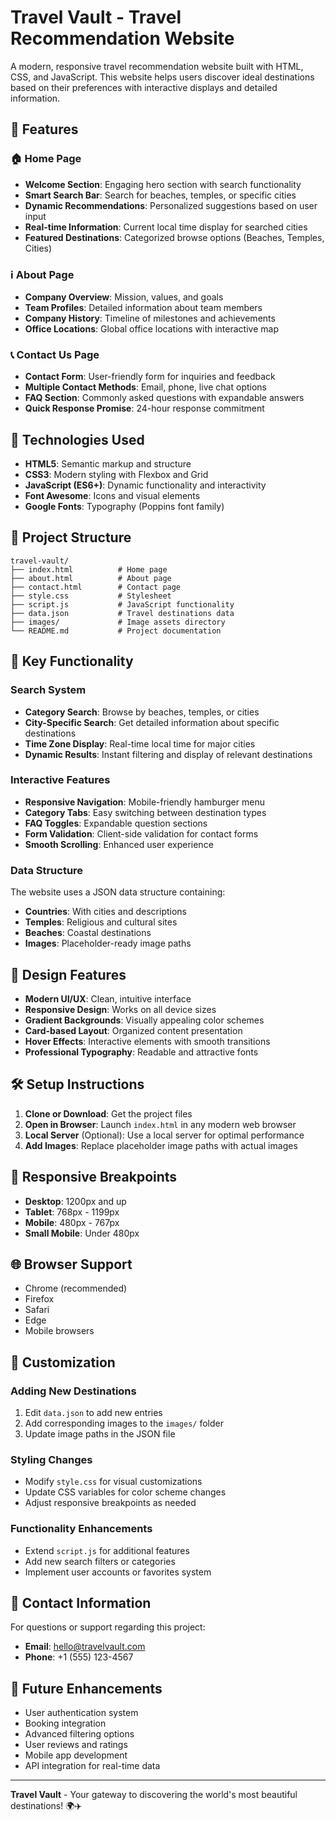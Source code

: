 # Travel Vault - Travel Recommendation Website

A modern, responsive travel recommendation website built with HTML, CSS, and JavaScript. This website helps users discover ideal destinations based on their preferences with interactive displays and detailed information.

## 🌟 Features

### 🏠 Home Page

- **Welcome Section**: Engaging hero section with search functionality
- **Smart Search Bar**: Search for beaches, temples, or specific cities
- **Dynamic Recommendations**: Personalized suggestions based on user input
- **Real-time Information**: Current local time display for searched cities
- **Featured Destinations**: Categorized browse options (Beaches, Temples, Cities)

### ℹ️ About Page

- **Company Overview**: Mission, values, and goals
- **Team Profiles**: Detailed information about team members
- **Company History**: Timeline of milestones and achievements
- **Office Locations**: Global office locations with interactive map

### 📞 Contact Us Page

- **Contact Form**: User-friendly form for inquiries and feedback
- **Multiple Contact Methods**: Email, phone, live chat options
- **FAQ Section**: Commonly asked questions with expandable answers
- **Quick Response Promise**: 24-hour response commitment

## 🚀 Technologies Used

- **HTML5**: Semantic markup and structure
- **CSS3**: Modern styling with Flexbox and Grid
- **JavaScript (ES6+)**: Dynamic functionality and interactivity
- **Font Awesome**: Icons and visual elements
- **Google Fonts**: Typography (Poppins font family)

## 📁 Project Structure

```
travel-vault/
├── index.html          # Home page
├── about.html          # About page
├── contact.html        # Contact page
├── style.css           # Stylesheet
├── script.js           # JavaScript functionality
├── data.json           # Travel destinations data
├── images/             # Image assets directory
└── README.md           # Project documentation
```

## 🎯 Key Functionality

### Search System

- **Category Search**: Browse by beaches, temples, or cities
- **City-Specific Search**: Get detailed information about specific destinations
- **Time Zone Display**: Real-time local time for major cities
- **Dynamic Results**: Instant filtering and display of relevant destinations

### Interactive Features

- **Responsive Navigation**: Mobile-friendly hamburger menu
- **Category Tabs**: Easy switching between destination types
- **FAQ Toggles**: Expandable question sections
- **Form Validation**: Client-side validation for contact forms
- **Smooth Scrolling**: Enhanced user experience

### Data Structure

The website uses a JSON data structure containing:

- **Countries**: With cities and descriptions
- **Temples**: Religious and cultural sites
- **Beaches**: Coastal destinations
- **Images**: Placeholder-ready image paths

## 🎨 Design Features

- **Modern UI/UX**: Clean, intuitive interface
- **Responsive Design**: Works on all device sizes
- **Gradient Backgrounds**: Visually appealing color schemes
- **Card-based Layout**: Organized content presentation
- **Hover Effects**: Interactive elements with smooth transitions
- **Professional Typography**: Readable and attractive fonts

## 🛠️ Setup Instructions

1. **Clone or Download**: Get the project files
2. **Open in Browser**: Launch `index.html` in any modern web browser
3. **Local Server** (Optional): Use a local server for optimal performance
4. **Add Images**: Replace placeholder image paths with actual images

## 📱 Responsive Breakpoints

- **Desktop**: 1200px and up
- **Tablet**: 768px - 1199px
- **Mobile**: 480px - 767px
- **Small Mobile**: Under 480px

## 🌐 Browser Support

- Chrome (recommended)
- Firefox
- Safari
- Edge
- Mobile browsers

## 🔧 Customization

### Adding New Destinations

1. Edit `data.json` to add new entries
2. Add corresponding images to the `images/` folder
3. Update image paths in the JSON file

### Styling Changes

- Modify `style.css` for visual customizations
- Update CSS variables for color scheme changes
- Adjust responsive breakpoints as needed

### Functionality Enhancements

- Extend `script.js` for additional features
- Add new search filters or categories
- Implement user accounts or favorites system

## 📧 Contact Information

For questions or support regarding this project:

- **Email**: hello@travelvault.com
- **Phone**: +1 (555) 123-4567

## 🎯 Future Enhancements

- User authentication system
- Booking integration
- Advanced filtering options
- User reviews and ratings
- Mobile app development
- API integration for real-time data

---

**Travel Vault** - Your gateway to discovering the world's most beautiful destinations! 🌍✈️
